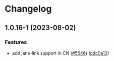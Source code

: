 # Changelog

## 1.0.16-1 (2023-08-02)


### Features

* add jans-link support in CN ([#5546](https://github.com/JanssenProject/jans/issues/5546)) ([cdc0a13](https://github.com/JanssenProject/jans/commit/cdc0a13554fccbe370c75a8624c75dd232223a8d))



